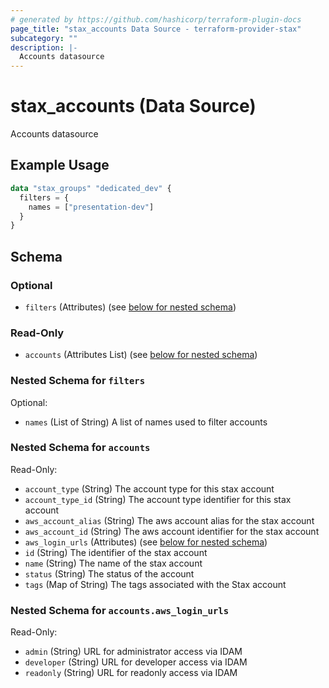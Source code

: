 ```yaml
---
# generated by https://github.com/hashicorp/terraform-plugin-docs
page_title: "stax_accounts Data Source - terraform-provider-stax"
subcategory: ""
description: |-
  Accounts datasource
---
```


# stax_accounts (Data Source)

Accounts datasource

## Example Usage

```terraform
data "stax_groups" "dedicated_dev" {
  filters = {
    names = ["presentation-dev"]
  }
}
```

<!-- schema generated by tfplugindocs -->
## Schema

### Optional

- `filters` (Attributes) (see [below for nested schema](#nestedatt--filters))

### Read-Only

- `accounts` (Attributes List) (see [below for nested schema](#nestedatt--accounts))

<a id="nestedatt--filters"></a>
### Nested Schema for `filters`

Optional:

- `names` (List of String) A list of names used to filter accounts


<a id="nestedatt--accounts"></a>
### Nested Schema for `accounts`

Read-Only:

- `account_type` (String) The account type for this stax account
- `account_type_id` (String) The account type identifier for this stax account
- `aws_account_alias` (String) The aws account alias for the stax account
- `aws_account_id` (String) The aws account identifier for the stax account
- `aws_login_urls` (Attributes) (see [below for nested schema](#nestedatt--accounts--aws_login_urls))
- `id` (String) The identifier of the stax account
- `name` (String) The name of the stax account
- `status` (String) The status of the account
- `tags` (Map of String) The tags associated with the Stax account

<a id="nestedatt--accounts--aws_login_urls"></a>
### Nested Schema for `accounts.aws_login_urls`

Read-Only:

- `admin` (String) URL for administrator access via IDAM
- `developer` (String) URL for developer access via IDAM
- `readonly` (String) URL for readonly access via IDAM
